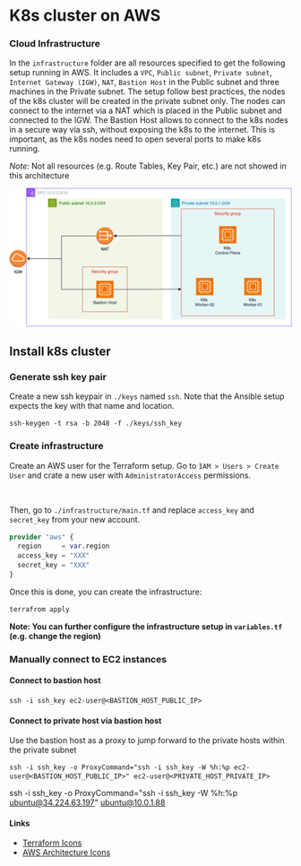 # K8s cluster on AWS

### Cloud Infrastructure

In the ```infrastructure``` folder are all resources specified to get the following setup running in AWS.
It includes a ```VPC```, ```Public subnet```, ```Private subnet```, ```Internet Gateway (IGW)```, ```NAT```, ```Bastion Host``` in the Public subnet and 
three machines in the Private subnet.
The setup follow best practices, the nodes of the k8s cluster will be created in the private subnet only.
The nodes can connect to the internet via a NAT which is placed in the Public subnet and connected to the IGW.
The Bastion Host allows to connect to the k8s nodes in a secure way via ssh, without exposing the k8s to the internet.
This is important, as the k8s nodes need to open several ports to make k8s running.

*Note:* Not all resources (e.g. Route Tables, Key Pair, etc.) are not showed in this architecture

<p align="center">
<img src="./assets/aws-k8s-cluster.drawio.png" alt=""/>
</p>

## Install k8s cluster

### Generate ssh key pair

Create a new ssh keypair in ```./keys```  named ```ssh```.  Note that 
the Ansible setup expects the key with that name and location.

```angular2html
ssh-keygen -t rsa -b 2048 -f ./keys/ssh_key
```

### Create infrastructure

Create an AWS user for the Terraform setup. Go to ```IAM > Users > Create User``` and crate a new user with
```AdministratorAccess``` permissions. 


<p align="center">
<img src="./assets/aws-terraform-user-permission.png" alt=""/>
</p>

Then, go to ```./infrastructure/main.tf``` and replace ```access_key``` and ```secret_key``` from your new account.

```terraform
provider "aws" {
  region     = var.region
  access_key = "XXX"
  secret_key = "XXX"
}
```

Once this is done, you can create the infrastructure:

```terraform
terrafrom apply
```
**Note: You can further configure the infrastructure setup in ```variables.tf``` (e.g. change the region)**



### 

### Manually connect to EC2 instances

#### Connect to bastion host

```angular2html
ssh -i ssh_key ec2-user@<BASTION_HOST_PUBLIC_IP>
```

#### Connect to private host via bastion host

Use the bastion host as a proxy to jump forward to the private hosts within the private subnet

```angular2html
ssh -i ssh_key -o ProxyCommand="ssh -i ssh_key -W %h:%p ec2-user@<BASTION_HOST_PUBLIC_IP>" ec2-user@<PRIVATE_HOST_PRIVATE_IP>
```

ssh -i ssh_key -o ProxyCommand="ssh -i ssh_key -W %h:%p ubuntu@34.224.63.197" ubuntu@10.0.1.88


#### Links

- [Terraform Icons](https://github.com/kubernetes/community/tree/master/icons)
- [AWS Architecture Icons](https://aws.amazon.com/architecture/icons/)